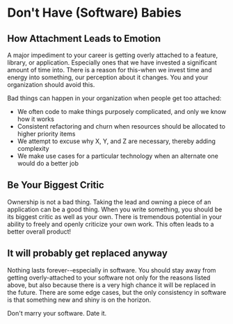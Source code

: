 # Don't Have (Software) Babies

## How Attachment Leads to Emotion

A major impediment to your career is getting overly attached to a feature, library, or application. Especially ones that we have invested a significant amount of time into. There is a reason for this-when we invest time and energy into something, our perception about it changes. You and your organization should avoid this.

Bad things can happen in your organization when people get too attached:

- We often code to make things purposely complicated, and only we know how it works
- Consistent refactoring and churn when resources should be allocated to higher priority items
- We attempt to excuse why X, Y, and Z are necessary, thereby adding complexity
- We make use cases for a particular technology when an alternate one would do a better job

## Be Your Biggest Critic

Ownership is not a bad thing. Taking the lead and owning a piece of an application can be a good thing. When you write something, you should be its biggest critic as well as your own. There is tremendous potential in your ability to freely and openly criticize your own work. This often leads to a better overall product!

## It will probably get replaced anyway

Nothing lasts forever--especially in software. You should stay away from getting overly-attached to your software not only for the reasons listed above, but also because there is a very high chance it will be replaced in the future. There are some edge cases, but the only consistency in software is that something new and shiny is on the horizon.

Don't marry your software. Date it.

